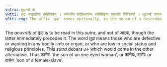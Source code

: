 ```yaml
---
sutra: क्षुद्राभ्यो वा
vRtti: क्षुद्रा अङ्गहीना धर्महीनाश्च । अर्थधर्मेण तदभिधायन्यः स्त्रीलिङ्गाः प्रकृतयो निर्दिश्यन्ते । क्षुद्राभ्यो वापत्ये ढ्रक् प्रत्ययो भवति ॥
vRtti_eng: The affix 'ढ्रक्' comes optionally, in the sense of a descendant, after the feminine words denoting mean objects.
---
```

The _anuvritti_ of ढ्रक् is to be read in this _sutra_, and not of आरक्, though the latter immediately precedes it. The word क्षुद्रा means those who are defective or wanting in any bodily limb or organ, or who are low in social status and religious principles. This _sutra_ debars ढक् which would come in the other alternative. Thus काणेरः 'the son of an one eyed woman', or काणेयः, दासेरः or दासेयः 'son of a female-slave'.
